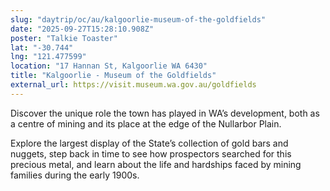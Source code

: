 ```yaml
---
slug: "daytrip/oc/au/kalgoorlie-museum-of-the-goldfields"
date: "2025-09-27T15:28:10.908Z"
poster: "Talkie Toaster"
lat: "-30.744"
lng: "121.477599"
location: "17 Hannan St, Kalgoorlie WA 6430"
title: "Kalgoorlie - Museum of the Goldfields"
external_url: https://visit.museum.wa.gov.au/goldfields
---
```

Discover the unique role the town has played in WA’s development, both as a centre of mining and its place at the edge of the Nullarbor Plain.

Explore the largest display of the State’s collection of gold bars and nuggets, step back in time to see how prospectors searched for this precious metal, and learn about the life and hardships faced by mining families during the early 1900s.